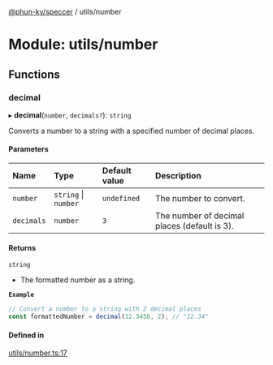 [@phun-ky/speccer](../README.md) / utils/number

# Module: utils/number

## Functions

### decimal

▸ **decimal**(`number`, `decimals?`): `string`

Converts a number to a string with a specified number of decimal places.

#### Parameters

| Name | Type | Default value | Description |
| :------ | :------ | :------ | :------ |
| `number` | `string` \| `number` | `undefined` | The number to convert. |
| `decimals` | `number` | `3` | The number of decimal places (default is 3). |

#### Returns

`string`

- The formatted number as a string.

**`Example`**

```ts
// Convert a number to a string with 2 decimal places
const formattedNumber = decimal(12.3456, 2); // "12.34"
```

#### Defined in

[utils/number.ts:17](https://github.com/phun-ky/speccer/blob/main/src/utils/number.ts#L17)
